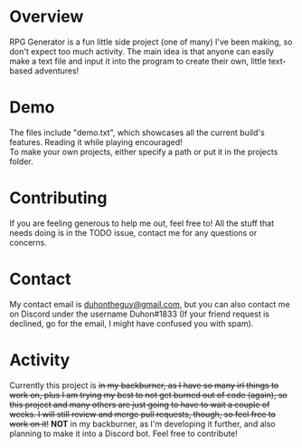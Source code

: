 # Overview

RPG Generator is a fun little side project (one of many) I've been making, so don't expect too much activity. The main idea is that anyone can easily make a text file
and input it into the program to create their own, little text-based adventures!

# Demo

The files include "demo.txt", which showcases all the current build's features. Reading it while playing encouraged!  
To make your own projects, either specify a path or put it in the projects folder.

# Contributing

If you are feeling generous to help me out, feel free to! All the stuff that needs doing is in the TODO issue, contact me for any questions or concerns.

# Contact

My contact email is duhontheguy@gmail.com, but you can also contact me on Discord under the username Duhon#1833 (If your friend request is declined, go for the email,
I might have confused you with spam).

# Activity

Currently this project is ~~in my backburner, as I have so many irl things to work on, plus I am trying my best to not get burned out of code (again), so this project and many others are just going to have to wait a couple of weeks. I will still review and merge pull requests, though, so feel free to work on it!~~ **NOT** in my backburner, as I'm developing it further, and also planning to make it into a Discord bot. Feel free to contribute!
